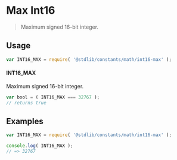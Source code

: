 # Max Int16

> Maximum signed 16-bit integer.

<section class="usage">

## Usage

```javascript
var INT16_MAX = require( '@stdlib/constants/math/int16-max' );
```

#### INT16_MAX

Maximum signed 16-bit integer.

```javascript
var bool = ( INT16_MAX === 32767 );
// returns true
```

</section>

<!-- /.usage -->

<section class="examples">

## Examples

<!-- TODO: better example -->

<!-- eslint no-undef: "error" -->

```javascript
var INT16_MAX = require( '@stdlib/constants/math/int16-max' );

console.log( INT16_MAX );
// => 32767
```

</section>

<!-- /.examples -->

<section class="links">

</section>

<!-- /.links -->
